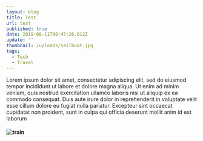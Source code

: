 ```yaml
---
layout: blog
title: Test
url: test
published: true
date: 2019-08-11T00:47:26.012Z
update: ''
thumbnail: /uploads/sailboat.jpg
tags:
  - Tech
  - Travel
---
```

Lorem ipsum dolor sit amet, consectetur adipiscing elit, sed do eiusmod tempor incididunt ut labore et dolore magna aliqua. Ut enim ad minim veniam, quis nostrud exercitation ullamco laboris nisi ut aliquip ex ea commodo consequat. Duis aute irure dolor in reprehenderit in voluptate velit esse cillum dolore eu fugiat nulla pariatur. Excepteur sint occaecat cupidatat non proident, sunt in culpa qui officia deserunt mollit anim id est laborum

#### ![train](/uploads/steamengine.jpg "Choo Choo!")
